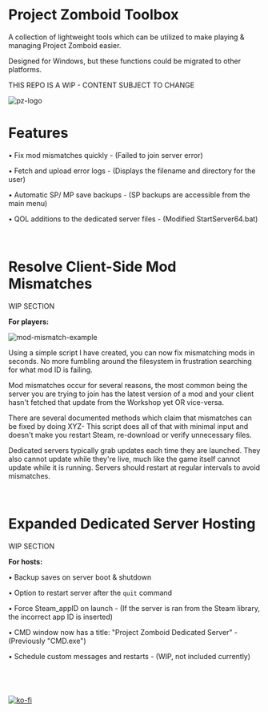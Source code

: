 # Project Zomboid Toolbox
A collection of lightweight tools which can be utilized to make playing & managing Project Zomboid easier.

Designed for Windows, but these functions could be migrated to other platforms.

THIS REPO IS A WIP - CONTENT SUBJECT TO CHANGE

![pz-logo](https://i.ibb.co/nzzbB4f/pztoolbox.png)

# Features
• Fix mod mismatches quickly - (Failed to join server error)

• Fetch and upload error logs - (Displays the filename and directory for the user)

• Automatic SP/ MP save backups - (SP backups are accessible from the main menu)

• QOL additions to the dedicated server files - (Modified StartServer64.bat)


<br>

# Resolve Client-Side Mod Mismatches
WIP SECTION

<b>For players:</b>

![mod-mismatch-example](https://i.ibb.co/4MrjnP1/mismatchexample-S.png)

Using a simple script I have created, you can now fix mismatching mods in seconds. No more fumbling around the filesystem in frustration searching for what mod ID is failing.

Mod mismatches occur for several reasons, the most common being the server you are trying to join has the latest version of a mod and your client hasn't fetched that update from the Workshop yet OR vice-versa. 

There are several documented methods which claim that mismatches can be fixed by doing XYZ- This script does all of that with minimal input and doesn't make you restart Steam, re-download or verify unnecessary files.

Dedicated servers typically grab updates each time they are launched. They also cannot update while they're live, much like the game itself cannot update while it is running. Servers should restart at regular intervals to avoid mismatches.

<br>

# Expanded Dedicated Server Hosting
WIP SECTION

<b>For hosts:</b>

• Backup saves on server boot & shutdown

• Option to restart server after the `quit` command

• Force Steam_appID on launch - (If the server is ran from the Steam library, the incorrect app ID is inserted)

• CMD window now has a title: "Project Zomboid Dedicated Server" - (Previously "CMD.exe")

• Schedule custom messages and restarts - (WIP, not included currently)

# 
<br>

[![ko-fi](https://ko-fi.com/img/githubbutton_sm.svg)](https://ko-fi.com/W7W15DHAZ) 

